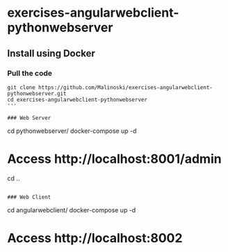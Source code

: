 # exercises-angularwebclient-pythonwebserver

## Install using Docker 

### Pull the code
```
git clone https://github.com/Malinoski/exercises-angularwebclient-pythonwebserver.git
cd exercises-angularwebclient-pythonwebserver
'''

### Web Server
```
cd pythonwebserver/
docker-compose up -d 
# Access http://localhost:8001/admin
cd ..
```

### Web Client
```
cd angularwebclient/
docker-compose up -d
# Access http://localhost:8002

```
